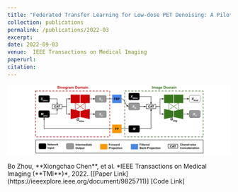```yaml
---
title: "Federated Transfer Learning for Low-dose PET Denoising: A Pilot Study with Simulated Heterogeneous Data"
collection: publications
permalink: /publications/2022-03
excerpt: 
date: 2022-09-03
venue:  IEEE Transactions on Medical Imaging
paperurl:  
citation: 
---
```

<p align="center">
  <img width="700" src="../figures/2022-TMI-Zhou.png">
</p>
Bo Zhou, **Xiongchao Chen**, et al. *IEEE Transactions on Medical Imaging (**TMI**)*, 2022.  
[[Paper Link](https://ieeexplore.ieee.org/document/9825711)] [Code Link]

